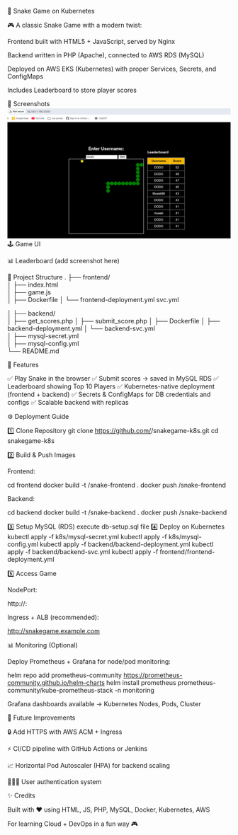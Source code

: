 🐍 Snake Game on Kubernetes

🎮 A classic Snake Game with a modern twist:

Frontend built with HTML5 + JavaScript, served by Nginx

Backend written in PHP (Apache), connected to AWS RDS (MySQL)

Deployed on AWS EKS (Kubernetes) with proper Services, Secrets, and ConfigMaps

Includes Leaderboard to store player scores

📸 Screenshots
![Snake Game Screenshot](./game-screenshot.png)
🕹️ Game UI


📊 Leaderboard
(add screenshot here)

📂 Project Structure
.
├── frontend/                  
│   ├── index.html             
│   ├── game.js               
│   ├── Dockerfile
│   └── frontend-deployment.yml svc.yml



│
├── backend/                   
│   ├── get_scores.php
│   ├── submit_score.php
│   ├── Dockerfile
│   ├── backend-deployment.yml
│   └── backend-svc.yml                      
│   ├── mysql-secret.yml       
│   ├── mysql-config.yml       
└── README.md

🚀 Features

✅ Play Snake in the browser
✅ Submit scores → saved in MySQL RDS
✅ Leaderboard showing Top 10 Players
✅ Kubernetes-native deployment (frontend + backend)
✅ Secrets & ConfigMaps for DB credentials and configs
✅ Scalable backend with replicas

⚙️ Deployment Guide

1️⃣ Clone Repository
git clone https://github.com/<your-username>/snakegame-k8s.git
cd snakegame-k8s

2️⃣ Build & Push Images

Frontend:

cd frontend
docker build -t <dockerhub-username>/snake-frontend .
docker push <dockerhub-username>/snake-frontend


Backend:

cd backend
docker build -t <dockerhub-username>/snake-backend .
docker push <dockerhub-username>/snake-backend

3️⃣ Setup MySQL (RDS)
 execute db-setup.sql file 
4️⃣ Deploy on Kubernetes
kubectl apply -f k8s/mysql-secret.yml
kubectl apply -f k8s/mysql-config.yml
kubectl apply -f backend/backend-deployment.yml
kubectl apply -f backend/backend-svc.yml
kubectl apply -f frontend/frontend-deployment.yml

5️⃣ Access Game

NodePort:

http://<node-public-ip>:<nodePort>


Ingress + ALB (recommended):

http://snakegame.example.com

📊 Monitoring (Optional)

Deploy Prometheus + Grafana for node/pod monitoring:

helm repo add prometheus-community https://prometheus-community.github.io/helm-charts
helm install prometheus prometheus-community/kube-prometheus-stack -n monitoring


Grafana dashboards available → Kubernetes Nodes, Pods, Cluster

🎯 Future Improvements

🔒 Add HTTPS with AWS ACM + Ingress

⚡ CI/CD pipeline with GitHub Actions or Jenkins

📈 Horizontal Pod Autoscaler (HPA) for backend scaling

🧑‍🤝‍🧑 User authentication system

✨ Credits

Built with ❤️ using HTML, JS, PHP, MySQL, Docker, Kubernetes, AWS

For learning Cloud + DevOps in a fun way 🎮
